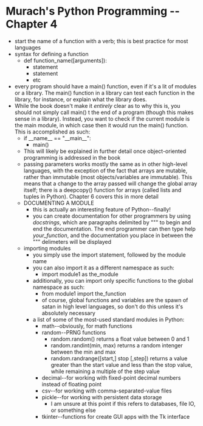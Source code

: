# Murach's Python Programming -- Chapter 4

- start the name of a function with a verb; this is best practice for most languages
- syntax for defining a function
  - def function_name([arguments]):
    - statement
    - statement
    - etc
- every program should have a main() function, even if it's a lit of modules or a library. The main() function in a library can test each function in the library, for instance, or explain what the library does.
- While the book doesn't make it *entirely* clear as to why this is, you should not simply call main() t the end of a program (though this makes sense in a library). Instead, you want to check if the current module is the main module, in which case then it would run the main() function. This is accomplished as such:
  - if \_\_name\_\_ == "_\_main\_\_":
    - main()
  - This will likely be explained in further detail once object-oriented programming is addressed in the book
  - passing parameters works mostly the same as in other high-level languages, with the exception of the fact that arrays are mutable, rather than immutable (most objects/variables are immutable). This means that a change to the array passed will change the global array itself; there is a deepcopy() function for arrays (called lists and tuples in Python). Chapter 6 covers this in more detail
  - DOCUMENTING A MODULE
    - this is actually an interesting feature of Python--finally!
    - you can create documentation for other programmers by using _docstrings_, which are paragraphs delimited by """ to begin and end the documentation. The end programmer can then type help _your_function_, and the documentation you place in between the """ delimeters will be displayed
  - importing modules
    - you simply use the import statement, followed by the module name
    - you can also import it as a different namespace as such:
      - import module1 as the_module
    - additionally,  you can import only specific functions to the global namespace as such:
      - from module1 import the_function
      - of course, global functions and variables are the spawn of satan in high level languages, so don't do this unless it's absolutely necessary
    - a list of some of the most-used standard modules in Python:
      - math--obviously, for math functions
      - random--PRNG functions
        - random.random() returns a float value between 0 and 1
        - random.randint(min, max) returns a random intenger between the min and max
        - random.randrange([start,] stop [,step]) returns a value greater than the start value and less than the stop value, while remaining a multiple of the step value
      - decimal--for working with fixed-point decimal numbers instead of floating point 
      - csv--for working with comma-separated-value files
      - pickle--for working with persistent data storage 
        - I am unsure at this point if this refers to databases, file IO, or something else
      - tkinter--functions for create GUI apps with the Tk interface



